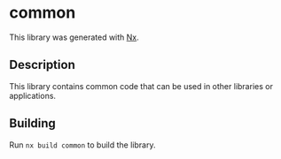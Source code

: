 # common

This library was generated with [Nx](https://nx.dev).

## Description

This library contains common code that can be used in other libraries or applications.

## Building

Run `nx build common` to build the library.
